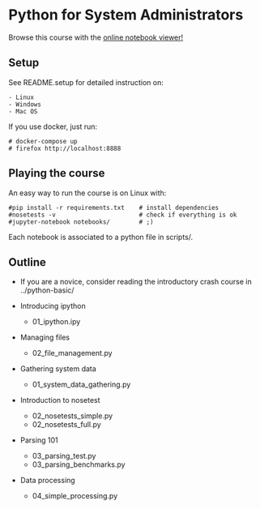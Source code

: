 # Python for System Administrators

Browse this course with the [online notebook viewer!](http://nbviewer.jupyter.org/github/ioggstream/python-course/tree/corso-interno/python-for-sysadmin/notebooks/)

## Setup
See README.setup for detailed instruction on:

    - Linux
    - Windows
    - Mac OS

If you use docker, just run:

    # docker-compose up
    # firefox http://localhost:8888


## Playing the course
An easy way to run the course is on Linux with:

    #pip install -r requirements.txt    # install dependencies
    #nosetests -v                       # check if everything is ok
    #jupyter-notebook notebooks/        # ;)

Each notebook is associated to a python file in scripts/.


## Outline
- If you are a novice, consider reading the 
   introductory crash course in ../python-basic/

- Introducing ipython
  - 01_ipython.ipy

- Managing files
  - 02_file_management.py

- Gathering system data
  - 01_system_data_gathering.py

- Introduction to nosetest
  - 02_nosetests_simple.py
  - 02_nosetests_full.py

- Parsing 101
  - 03_parsing_test.py
  - 03_parsing_benchmarks.py

- Data processing
  - 04_simple_processing.py



